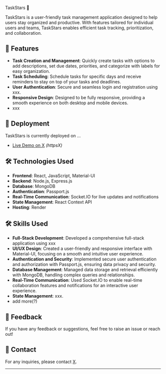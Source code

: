  TaskStars 🌟

TaskStars is a user-friendly task management application designed to help users stay organized and productive. With features tailored for individual users and teams, TaskStars enables efficient task tracking, prioritization, and collaboration.

## 🌟 Features

- **Task Creation and Management**: Quickly create tasks with options to add descriptions, set due dates, priorities, and categorize with labels for easy organization.
- **Task Scheduling**: Schedule tasks for specific days and receive reminders to stay on top of your tasks and deadlines.
- **User Authentication**: Secure and seamless login and registration using xxx.
- **Responsive Design**: Designed to be fully responsive, providing a smooth experience on both desktop and mobile devices.
- xxx


## 🚀 Deployment

TaskStars is currently deployed on ...

- [Live Demo on X](#) *(httpsX)*

## 🛠️ Technologies Used

- **Frontend**: React, JavaScript, Material-UI
- **Backend**: Node.js, Express.js
- **Database**: MongoDB
- **Authentication**: Passport.js
- **Real-Time Communication**: Socket.IO for live updates and notifications
- **State Management**: React Context API
- **Hosting**: Render

## 🛠️ Skills Used

- **Full-Stack Development**: Developed a comprehensive full-stack application using xxx
- **UI/UX Design**: Created a user-friendly and responsive interface with Material-UI, focusing on a smooth and intuitive user experience.
- **Authentication and Security**: Implemented secure user authentication and authorization with Passport.js, ensuring data privacy and security.
- **Database Management**: Managed data storage and retrieval efficiently with MongoDB, handling complex queries and relationships.
- **Real-Time Communication**: Used Socket.IO to enable real-time collaboration features and notifications for an interactive user experience.
- **State Management**: xxx.
- add more(?)

## 📝 Feedback

If you have any feedback or suggestions, feel free to raise an issue or reach out!

## 📧 Contact

For any inquiries, please contact [X](mailto:X).

---
